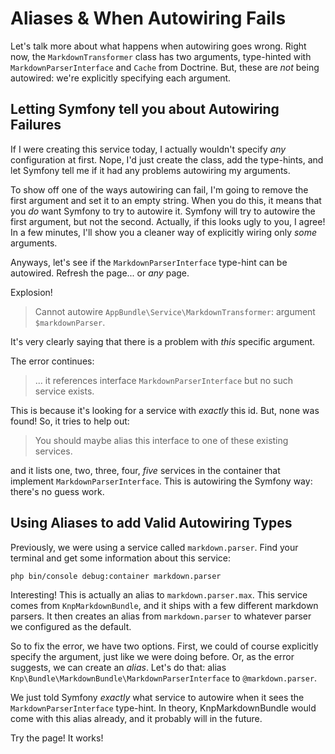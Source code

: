 # Aliases & When Autowiring Fails

Let's talk more about what happens when autowiring goes wrong. Right now, the
`MarkdownTransformer` class has two arguments, type-hinted with `MarkdownParserInterface`
and `Cache` from Doctrine. But, these are *not* being autowired: we're explicitly
specifying each argument.

## Letting Symfony tell you about Autowiring Failures

If I were creating this service today, I actually wouldn't specify *any* configuration
at first. Nope, I'd just create the class, add the type-hints, and let Symfony
tell me if it had any problems autowiring my arguments.

To show off one of the ways autowiring can fail, I'm going to remove the first argument
and set it to an empty string. When you do this, it means that you *do* want Symfony
to try to autowire it. Symfony will try to autowire the first argument, but not
the second. Actually, if this looks ugly to you, I agree! In a few minutes, I'll
show you a cleaner way of explicitly wiring only *some* arguments.

Anyways, let's see if the `MarkdownParserInterface` type-hint can be autowired. Refresh
the page... or *any* page.

Explosion!

> Cannot autowire `AppBundle\Service\MarkdownTransformer`: argument `$markdownParser`.

It's very clearly saying that there is a problem with *this* specific argument.

The error continues:

> ... it references interface `MarkdownParserInterface` but no such service exists.

This is because it's looking for a service with *exactly* this id. But, none was
found! So, it tries to help out:

> You should maybe alias this interface to one of these existing services.

and it lists one, two, three, four, *five* services in the container that implement
`MarkdownParserInterface`. This is autowiring the Symfony way: there's no guess
work.

## Using Aliases to add Valid Autowiring Types

Previously, we were using a service called `markdown.parser`. Find your terminal
and get some information about this service:

```terminal
php bin/console debug:container markdown.parser
```

Interesting! This is actually an alias to `markdown.parser.max`. This service comes
from `KnpMarkdownBundle`, and it ships with a few different markdown parsers. It
then creates an alias from `markdown.parser` to whatever parser we configured as
the default.

So to fix the error, we have two options. First, we could of course explicitly specify
the argument, just like we were doing before. Or, as the error suggests, we can
create an *alias*. Let's do that: alias `Knp\Bundle\MarkdownBundle\MarkdownParserInterface`
to `@markdown.parser`.

We just told Symfony *exactly* what service to autowire when it sees the `MarkdownParserInterface`
type-hint. In theory, KnpMarkdownBundle would come with this alias already, and
it probably will in the future.

Try the page! It works!
